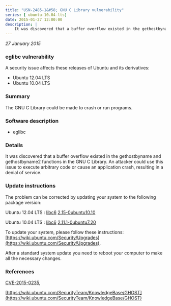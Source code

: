 ```yaml
---
title: "USN-2485-1&#58; GNU C Library vulnerability"
series: [ ubuntu-10.04-lts]
date: 2015-01-27 12:00:00
description: |
    It was discovered that a buffer overflow existed in the gethostbyname and gethostbyname2 functions in the GNU C Library. An attacker could use this issue to execute arbitrary code or cause an application crash, resulting in a denial of service. 
--- 
```

 
 

*27 January 2015*

### eglibc vulnerability

A security issue affects these releases of Ubuntu and its derivatives:

* Ubuntu 12.04 LTS
* Ubuntu 10.04 LTS

### Summary

The GNU C Library could be made to crash or run programs. 

### Software description

* eglibc 

### Details

It was discovered that a buffer overflow existed in the gethostbyname and gethostbyname2 functions in the GNU C Library. An attacker could use this issue to execute arbitrary code or cause an application crash, resulting in a denial of service. 

### Update instructions

The problem can be corrected by updating your system to the following package version:

Ubuntu 12.04 LTS
 : [libc6](https://launchpad.net/ubuntu/+source/eglibc) <span> [2.15-0ubuntu10.10](https://launchpad.net/ubuntu/+source/eglibc/2.15-0ubuntu10.10) </span> 

Ubuntu 10.04 LTS
 : [libc6](https://launchpad.net/ubuntu/+source/eglibc) <span> [2.11.1-0ubuntu7.20](https://launchpad.net/ubuntu/+source/eglibc/2.11.1-0ubuntu7.20) </span> 

To update your system, please follow these instructions: [https://wiki.ubuntu.com/Security/Upgrades](https://wiki.ubuntu.com/Security/Upgrades).

After a standard system update you need to reboot your computer to make all the necessary changes. 

### References

 
 [CVE-2015-0235](http://people.ubuntu.com/~ubuntu-security/cve/CVE-2015-0235), 

 [https://wiki.ubuntu.com/SecurityTeam/KnowledgeBase/GHOST](https://wiki.ubuntu.com/SecurityTeam/KnowledgeBase/GHOST)
 

